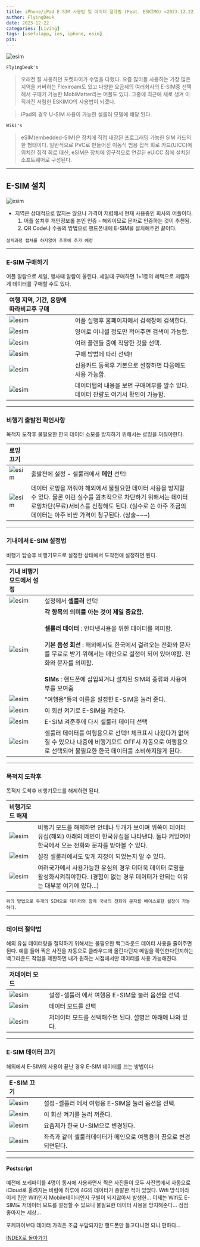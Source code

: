 ```yaml
---
title: iPhone/iPad E-SIM 사용법 및 데이터 절약법 (Feat. ESKIMO) <2023.12.22 Updated>
author: FlyingDeuk
date: 2023-12-22 
categories: [Living]
tags: [usefulapp, ios, iphone, esim]
pin:
---
```


![esim](/img/living/iphone/esim0.jpg)

`FlyingDeuk's`
> 오래전 잘 사용하던 포켓파이가 수명을 다했다. 요즘 많이들 사용하는 가장 많은 지역을 커버하는 Flexiroam도 있고 다양한 요금제의 여러회사의 E-SIM중 선택해서 구매가 가능한 MobiMatter라는 어플도 있다. 그중에 최근에 새로 생겨 아직까진 저렴한 ESKIMO의 사용법이 되겠다. 

>iPad의 경우 U-SIM 사용이 가능한 셀룰러 모델에 해당 된다.  

`Wiki's`
>eSIM(embedded-SIM)은 장치에 직접 내장된 프로그래밍 가능한 SIM 카드의 한 형태이다. 일반적으로 PVC로 만들어진 이동식 범용 집적 회로 카드(UICC)에 위치한 집적 회로 대신, eSIM은 장치에 영구적으로 연결된 eUICC 칩에 설치된 소프트웨어로 구성된다.

------------

## E-SIM 설치

![esim](/img/living/iphone/esim.jpg)
- 지역은 상대적으로 많지는 않으나 가격이 저렴해서 현재 사용중인 회사의 어플이다. 
  1. 어플 설치후 개인정보롤 본인 인증 - 해외이므로 문자로 인증하는 것이 추천됨. 
  2. QR Code나 수동의 방법으로 핸드폰내에 E-SIM을 설치해주면 끝이다. 

`설치과정 캡쳐를 하지않아 추후에 추가 예정`

---------

### E-SIM 구매하기 
어플 알람으로 세일, 행사때 알람이 울린다. 세일때 구매하면 1+1등의 혜택으로 저렴하게 데이터를 구매할 수도 있다. 

| **여행 지역, 기간, 용량에 따라비교후 구매**          |                 |
|:-------------------------|:-----------------|
| ![esim](/img/living/iphone/esim1.jpg) | 어플 실행후 홈페이지에서 검색창에 검색한다. |
| ![esim](/img/living/iphone/esim2.jpg) | 영어로 이니셜 정도만 적어주면 검색이 가능함. |
| ![esim](/img/living/iphone/esim3.jpg) | 여러 플랜들 중에 적당한 것을 선택. |
| ![esim](/img/living/iphone/esim4.jpg) | 구매 방법에 따라 선택!! |
| ![esim](/img/living/iphone/esim7.jpg) | 신용카드 등록후 기본으로 설정하면 다음에도 사용 가능함.|
| ![esim](/img/living/iphone/esim16.jpg) | 데이터탭의 내용을 보면 구매여부를 알수 있다. 데이터 잔량도 여기서 확인이 가능함. |

------------
### 비행기 출발전 확인사항 
목적지 도착후 불필요한 한국 데이터 소모를 방지하기 위해서는 로밍을 꺼줘야한다. 

| **로밍 끄기**          |                 |
|:-------------------------|:-----------------|
| ![esim](/img/living/iphone/esim23.jpg) | 출발전에 설정 - 셀룰러에서 **메인** 선택!|
| ![esim](/img/living/iphone/esim24.jpg) | 데이터 로밍을 꺼줘야 해외에서 불필요한 데이터 사용을 방지할 수 있다. 물론 이런 실수를 원초적으로 차단하기 위해서는 데이터 로밍차단(무료)서비스를 신청해도 된다. (실수로 쓴 아주 조금의 데이터는 아주 비싼 가격이 청구된다. (상술~~~)|

------------

### 기내에서 E-SIM 설정법 
비행기 탑승후 비행기모드로 설정한 상태에서 도착전에 설정하면 된다. 

| **기내 비행기모드에서 설정**          |                 |
|:-------------------------|:-----------------|
| ![esim](/img/living/iphone/esim5.jpg) | 설정에서 **셀룰러** 선택!|
| ![esim](/img/living/iphone/esim8.jpg) | **각 항목의 의미를 아는 것이 제일 중요함.** <br> <br> **셀룰러 데이터** : 인터넷사용을 위한 데이터를 의미함. <br><br> **기본 음성 회선** : 해외에서도 한국에서 걸려오는 전화와 문자를 무료로 받기 위해서는 메인으로 설정이 되어 있어야함. 전화와 문자를 의미함. <br><br> **SIMs** : 핸드폰에 삽입되거나 설치된 SIM의 종류와 사용여부를 보여줌 |
| ![esim](/img/living/iphone/esim17.jpg) | "여행용"등의 이름을 설정한 E-SIM을 눌러 준다. |
| ![esim](/img/living/iphone/esim9.jpg) | 이 회선 켜기로 E-SIM을 켜준다. |
| ![esim](/img/living/iphone/esim6.jpg) | E-SIM 켜준후에 다시 셀룰러 데이터 선택|
| ![esim](/img/living/iphone/esim10.jpg) | 셀룰러 데이터를 여행용으로 선택!! 체크표시 나왔다가 없어질 수 있으나 나중에 비행기모드 OFF시 자동으로 여행용으로 선택되어 불필요한 한국 데이터를 소비하지않게 된다. |


----

### 목적지 도착후  
목적지 도착후 비행기모드를 해제하면 된다. 

| **비행기모드 해제**          |                 |
|:-------------------------|:-----------------|
| ![esim](/img/living/iphone/esim11.jpg) | 비행기 모드를 해제하면 안테나 두개가 보이며 위쪽이 데이터 유심(해외) 아래의 메인이 한국유심을 나타낸다. 둘다 켜있어야 한국에서 오는 전화와 문자를 받아볼 수 있다. |
| ![esim](/img/living/iphone/esim13.jpg) | 설정 셀룰러에서도 맞게 지정이 되었는지 알 수 있다. |
| ![esim](/img/living/iphone/esim25.jpg) | 여러국가에서 사용가능한 유심의 경우 더더욱 데이터 로밍을 활성화시켜줘야한다. (경험이 없는 경우 데이터가 안되는 이유는 대부분 여기에 있다...)|


`위의 방법으로 두개의 SIM으로 데이터와 함께 국내의 전화와 문자를 베이스로한 설정이 가능하다.`

----------

### 데이터 절약법 
해외 유심 데이터량을 절약하기 위해서는 불필요한 백그라운드 데이터 사용을 줄여주면 된다. 예를 들어 찍은 사진을 자동으로 클라우드에 올린다던지 메일을 확인한다던지하는 백그라운드 작업을 제한하면 내가 원하는 시점에서만 데이터를 사용 가능해진다.  

| **저데이터 모드**          |                 |
|:-------------------------|:-----------------|
| ![esim](/img/living/iphone/esim19.jpg) | 설정-셀룰러 에서 여행용 E-SIM을 눌러 옵션을 선택. |
| ![esim](/img/living/iphone/esim14.jpg) | 데이터 모드를 선택|
| ![esim](/img/living/iphone/esim20.jpg) | 저데이터 모드를 선택해주면 된다. 설명은 아래에 나와 있다. |

------------

### E-SIM 데이터 끄기 
해외에서 E-SIM의 사용이 끝난 경우 E-SIM 데이터를 끄는 방법이다. 

| **E-SIM 끄기**          |                 |
|:-------------------------|:-----------------|
| ![esim](/img/living/iphone/esim12.jpg) | 설정-셀룰러 에서 여행용 E-SIM을 눌러 옵션을 선택. |
| ![esim](/img/living/iphone/esim15.jpg) | 이 회선 켜기를 눌러 꺼준다. |
| ![esim](/img/living/iphone/esim21.jpg) | 요즘제가 한국 U-SIM으로 변경된다. |
| ![esim](/img/living/iphone/esim22.jpg) | 좌측과 같이 셀룰러데이터가 메인으로 여행용이 끔으로 변경되면된다. |

------------
#### Postscript
예전에 포케파이를 4명이 동시에 사용하면서 찍은 사진들이 모두 사진앱에서 자동으로 iCloud로 올려지는 바람에 하루에 4G의 데이터가 증발한 적이 있었다. Wifi 방식이라 이게 집안 Wifi인지 Mobile데이터인지 구별이 되지않아서 발생한... 이제는 Wifi도 E-SIM도 저데이터 모드를 설정할 수 있으니 불필요한 데이터 사용을 방지해준다... 점점 좋아지는 세상...

포케파이보다 데이터 가격은 조금 부담되지만 핸드폰만 들고다니면 되니 편하다...


[INDEX로 돌아가기](/posts/iphone/)
